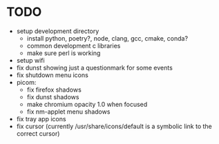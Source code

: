 # TODO
- setup development directory
  - install python, poetry?, node, clang, gcc, cmake, conda?
  - common development c libraries
  - make sure perl is working
- setup wifi
- fix dunst showing just a questionmark for some events
- fix shutdown menu icons
- picom:
  - fix firefox shadows
  - fix dunst shadows
  - make chromium opacity 1.0 when focused
  - fix nm-applet menu shadows
- fix tray app icons
- fix cursor (currently /usr/share/icons/default is a symbolic link to the correct cursor)

